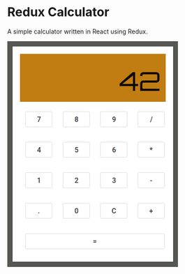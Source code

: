 # Redux Calculator

A simple calculator written in React using Redux.

![Screenshot](screenshot.png)
